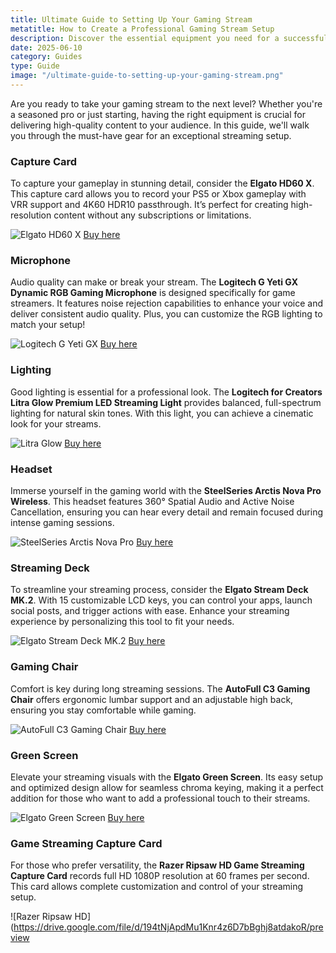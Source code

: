 ```yaml
---
title: Ultimate Guide to Setting Up Your Gaming Stream
metatitle: How to Create a Professional Gaming Stream Setup
description: Discover the essential equipment you need for a successful gaming stream, from capture cards to microphones and lighting. 
date: 2025-06-10
category: Guides
type: Guide
image: "/ultimate-guide-to-setting-up-your-gaming-stream.png"
---
```


Are you ready to take your gaming stream to the next level? Whether you're a seasoned pro or just starting, having the right equipment is crucial for delivering high-quality content to your audience. In this guide, we'll walk you through the must-have gear for an exceptional streaming setup.

### Capture Card

To capture your gameplay in stunning detail, consider the **Elgato HD60 X**. This capture card allows you to record your PS5 or Xbox gameplay with VRR support and 4K60 HDR10 passthrough. It’s perfect for creating high-resolution content without any subscriptions or limitations.

![Elgato HD60 X](https://drive.google.com/file/d/1ceid6hBbMspeUDD_Z4e__9NxTzDhw2cu/preview)
[Buy here](https://amzn.to/4dZtxVc)

### Microphone

Audio quality can make or break your stream. The **Logitech G Yeti GX Dynamic RGB Gaming Microphone** is designed specifically for game streamers. It features noise rejection capabilities to enhance your voice and deliver consistent audio quality. Plus, you can customize the RGB lighting to match your setup!

![Logitech G Yeti GX](https://drive.google.com/file/d/1PY2r9rqfQMAaY-vvQdJnr_b_fqCwQPwL/preview)
[Buy here](https://amzn.to/446et4B)

### Lighting

Good lighting is essential for a professional look. The **Logitech for Creators Litra Glow Premium LED Streaming Light** provides balanced, full-spectrum lighting for natural skin tones. With this light, you can achieve a cinematic look for your streams.

![Litra Glow](https://drive.google.com/file/d/19c_QYys8wdnE1DJVDlbftJUWaG_GxeEJ/preview)
[Buy here](https://amzn.to/4l3fnVr)

### Headset

Immerse yourself in the gaming world with the **SteelSeries Arctis Nova Pro Wireless**. This headset features 360° Spatial Audio and Active Noise Cancellation, ensuring you can hear every detail and remain focused during intense gaming sessions.

![SteelSeries Arctis Nova Pro](https://drive.google.com/file/d/10_oUQIWTkpcjGOFuRKWgXj1qp39i-QZU/preview)
[Buy here](https://amzn.to/3FJODdC)

### Streaming Deck

To streamline your streaming process, consider the **Elgato Stream Deck MK.2**. With 15 customizable LCD keys, you can control your apps, launch social posts, and trigger actions with ease. Enhance your streaming experience by personalizing this tool to fit your needs.

![Elgato Stream Deck MK.2](https://drive.google.com/file/d/1o9JXYa4T-sRGSo3q6zGzdnWQi1VLOTlW/preview)
[Buy here](https://amzn.to/43ECm3m)

### Gaming Chair

Comfort is key during long streaming sessions. The **AutoFull C3 Gaming Chair** offers ergonomic lumbar support and an adjustable high back, ensuring you stay comfortable while gaming.

![AutoFull C3 Gaming Chair](https://drive.google.com/file/d/1uc_LgJswFs88gNd3tAqi5w-YVrr0WuNS/preview)
[Buy here](https://amzn.to/3ZkeNtZ)

### Green Screen

Elevate your streaming visuals with the **Elgato Green Screen**. Its easy setup and optimized design allow for seamless chroma keying, making it a perfect addition for those who want to add a professional touch to their streams.

![Elgato Green Screen](https://drive.google.com/file/d/1xaovm25uD8PRDIivxUQPSC5fNY0r5hFQ/preview)
[Buy here](https://amzn.to/3HMSQxv)

### Game Streaming Capture Card

For those who prefer versatility, the **Razer Ripsaw HD Game Streaming Capture Card** records full HD 1080P resolution at 60 frames per second. This card allows complete customization and control of your streaming setup.

![Razer Ripsaw HD](https://drive.google.com/file/d/194tNjApdMu1Knr4z6D7bBghj8atdakoR/preview